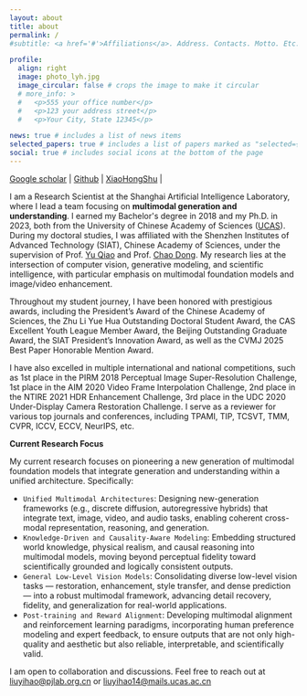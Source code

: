 ```yaml
---
layout: about
title: about
permalink: /
#subtitle: <a href='#'>Affiliations</a>. Address. Contacts. Motto. Etc.

profile:
  align: right
  image: photo_lyh.jpg
  image_circular: false # crops the image to make it circular
  # more_info: >
  #   <p>555 your office number</p>
  #   <p>123 your address street</p>
  #   <p>Your City, State 12345</p>

news: true # includes a list of news items
selected_papers: true # includes a list of papers marked as "selected={true}"
social: true # includes social icons at the bottom of the page
---
```


[Google scholar](https://scholar.google.com/citations?user=WRIYcNwAAAAJ&hl=en) | [Github](https://github.com/lyh-18) | [XiaoHongShu](https://xhslink.com/m/DxVDvYCLAs) |

I am a Research Scientist at the Shanghai Artificial Intelligence Laboratory, where I lead a team focusing on **multimodal generation and understanding**. I earned my Bachelor's degree in 2018 and my Ph.D. in 2023, both from the University of Chinese Academy of Sciences ([UCAS](http://www.ucas.ac.cn/)). During my doctoral studies, I was affiliated with the Shenzhen Institutes of Advanced Technology (SIAT), Chinese Academy of Sciences, under the supervision of Prof. [Yu Qiao](https://scholar.google.com/citations?user=gFtI-8QAAAAJ&hl=en) and Prof. [Chao Dong](https://scholar.google.com/citations?user=OSDCB0UAAAAJ&hl=en). My research lies at the intersection of computer vision, generative modeling, and scientific intelligence, with particular emphasis on multimodal foundation models and image/video enhancement.

Throughout my student journey, I have been honored with prestigious awards, including the President’s Award of the Chinese Academy of Sciences, the Zhu Li Yue Hua Outstanding Doctoral Student Award, the CAS Excellent Youth League Member Award, the Beijing Outstanding Graduate Award, the SIAT President’s Innovation Award, as well as the CVMJ 2025 Best Paper Honorable Mention Award.

I have also excelled in multiple international and national competitions, such as 1st place in the PIRM 2018 Perceptual Image Super-Resolution Challenge, 1st place in the AIM 2020 Video Frame Interpolation Challenge, 2nd place in the NTIRE 2021 HDR Enhancement Challenge, 3rd place in the UDC 2020 Under-Display Camera Restoration Challenge. I serve as a reviewer for various top journals and conferences, including TPAMI, TIP, TCSVT, TMM, CVPR, ICCV, ECCV, NeurIPS, etc.

**Current Research Focus**

My current research focuses on pioneering a new generation of multimodal foundation models that integrate generation and understanding within a unified architecture. Specifically:
- `Unified Multimodal Architectures`: Designing new-generation frameworks (e.g., discrete diffusion, autoregressive hybrids) that integrate text, image, video, and audio tasks, enabling coherent cross-modal representation, reasoning, and generation.
- `Knowledge-Driven and Causality-Aware Modeling`: Embedding structured world knowledge, physical realism, and causal reasoning into multimodal models, moving beyond perceptual fidelity toward scientifically grounded and logically consistent outputs.
- `General Low-Level Vision Models`: Consolidating diverse low-level vision tasks — restoration, enhancement, style transfer, and dense prediction — into a robust multimodal framework, advancing detail recovery, fidelity, and generalization for real-world applications.
- `Post-training and Reward Alignment`: Developing multimodal alignment and reinforcement learning paradigms, incorporating human preference modeling and expert feedback, to ensure outputs that are not only high-quality and aesthetic but also reliable, interpretable, and scientifically valid.

I am open to collaboration and discussions. Feel free to reach out at liuyihao@pjlab.org.cn or liuyihao14@mails.ucas.ac.cn
